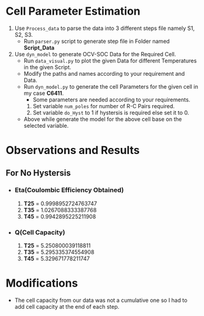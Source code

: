 # Cell Parameter Estimation
1. Use `Process_data` to parse the data into 3 different steps file namely S1, S2, S3.
    - Run `parser.py` script to generate step file in Folder named **Script_Data**
2. Use `dyn_model` to generate OCV-SOC Data for the Required Cell.
    - Run `data_visual.py` to plot the given Data for different Temperatures in the given Script.
    - Modify the paths and names according to your requirement and Data.
    - Run `dyn_model.py` to generate the cell Parameters for the given cell in my case **C6411**.
        - Some parameters are needed according to your requirements.
        1. Set variable `num_poles` for number of R-C Pairs required.
        2. Set variable `do_Hyst` to 1 if hystersis is required else set it to 0.
    - Above while generate the model for the above cell base on the selected variable.

# Observations and Results
## For No Hystersis
- ### Eta(Coulombic Efficiency Obtained)
    1. **T25** = 0.9998952724763747
    2. **T35** = 1.0267088333387768
    3. **T45** = 0.9942895225211908
- ### Q(Cell Capacity)
    1. **T25** = 5.250800039118811
    2. **T35** = 5.295335374554908
    3. **T45** = 5.329671778211747

# Modifications
- The cell capacity from our data was not a cumulative one so I had to add cell capacity at the end of each step.